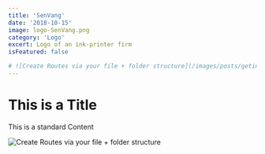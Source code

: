 ```yaml
---
title: 'SenVang'
date: '2018-10-15'
image: logo-SenVang.png
category: 'Logo'
excert: Logo of an ink-printer firm
isFeatured: false

# ![Create Routes via your file + folder structure](/images/posts/geting-started/getting-started-nextjs.png)
---
```

# This is a Title
This is a standard Content

![Create Routes via your file + folder structure](logo-SenVang.png)